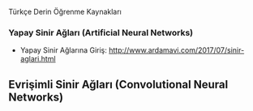 Türkçe Derin Öğrenme Kaynakları

### Yapay Sinir Ağları (Artificial Neural Networks)
* Yapay Sinir Ağlarına Giriş: http://www.ardamavi.com/2017/07/sinir-aglari.html

## Evrişimli Sinir Ağları (Convolutional Neural Networks)
